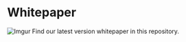 # Whitepaper
![Imgur](https://i.imgur.com/GDcMfHe.png)
Find our latest version whitepaper in this repository.
